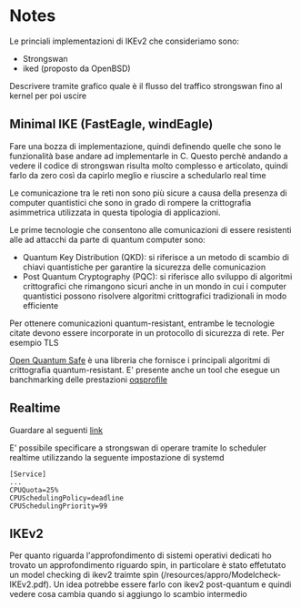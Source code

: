 # Notes

Le princiali implementazioni di IKEv2 che consideriamo sono:

- Strongswan
- iked (proposto da OpenBSD)

Descrivere tramite grafico quale è il flusso del traffico strongswan fino al
kernel per poi uscire 


## Minimal IKE (FastEagle, windEagle)

Fare una bozza di implementazione, quindi definendo quelle che sono le funzionalità base andare ad implementarle in C.
Questo perchè andando a vedere il codice di strongswan risulta molto complesso e articolato, quindi farlo da zero così da capirlo meglio
e riuscire a schedularlo real time

Le comunicazione tra le reti non sono più sicure a causa della presenza di
computer quantistici che sono in grado di rompere la crittografia asimmetrica
utilizzata in questa tipologia di applicazioni.

Le prime tecnologie che consentono alle comunicazioni di essere resistenti alle
ad attacchi da parte di quantum computer sono:

- Quantum Key Distribution (QKD): si riferisce a un metodo di scambio di chiavi quantistiche per garantire la sicurezza delle comunicazion
- Post Quantum Cryptography (PQC):  si riferisce allo sviluppo di algoritmi crittografici che rimangono sicuri anche in un mondo in cui i computer quantistici possono risolvere algoritmi crittografici tradizionali in modo efficiente

Per ottenere comunicazioni quantum-resistant, entrambe le tecnologie citate devono essere 
incorporate in un protocollo di sicurezza di rete. Per esempio TLS



[Open Quantum Safe](https://openquantumsafe.org) è una libreria che fornisce i principali algoritmi di
crittografia quantum-resistant. E' presente anche un tool che esegue un
banchmarking delle prestazioni [oqsprofile](https://github.com/open-quantum-safe/profiling?tab=readme-ov-file)




## Realtime

Guardare al seguenti [link](https://access.redhat.com/documentation/it-it/red_hat_enterprise_linux_for_real_time/7/html/tuning_guide/chap-realtime-specific_tuning)

E' possibile specificare a strongswan di operare tramite lo scheduler realtime
utilizzando la seguente impostazione di systemd 
```
[Service]
...
CPUQuota=25%
CPUSchedulingPolicy=deadline
CPUSchedulingPriority=99
```

## IKEv2

Per quanto riguarda l'approfondimento di sistemi operativi dedicati ho trovato
un approfondimento riguardo spin, in particolare è stato effetutato un model
checking di ikev2 traimte spin (/resources/appro/Modelcheck-IKEv2.pdf).
Un idea potrebbe essere farlo con ikev2 post-quantum e quindi vedere cosa cambia
quando si aggiungo lo scambio intermedio

